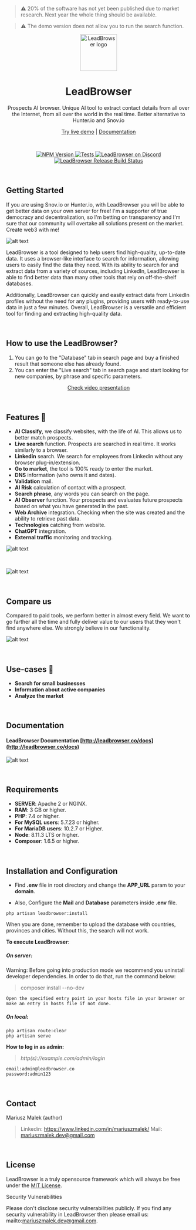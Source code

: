 > :warning: 20% of the software has not yet been published due to market research. Next year the whole thing should be available.

> :warning: The demo version does not allow you to run the search function.


<p align="center">
  <a href="#">
    <img src="https://github.com/LeadBrowser/app/blob/main/images/mini-white.png?raw=true" width="100px" alt="LeadBrowser logo" />
  </a>
</p>

<h1 align="center">LeadBrowser</h1>
<p align="center">Prospects AI browser. Unique AI tool to extract contact details from all over the Internet, from all over the world in the real time. Better alternative to Hunter.io and Snov.io</p>
<p align="center"><a href="http://leadbrowser.co" target="_blank">Try live demo</a> | <a href="https://mariuszmalek.notion.site/313cf5e7333a44df8f934dbf7b3432ca?v=1e910d54ee3c4008892a266328280a92" target="_blank">Documentation</a></p>
<br />

<p align="center">
  <a href="https://www.npmjs.org/package/@leadbrowser/leadbrowser">
    <img src="https://img.shields.io/npm/v/@leadbrowser/leadbrowser/latest.svg" alt="NPM Version" />
  </a>
  <a href="https://github.com/leadbrowser/app/actions/workflows/tests.yml">
    <img src="https://github.com/leadbrowser/app/actions/workflows/tests.yml/badge.svg?branch=main" alt="Tests" />
  </a>
  <a href="https://discord.leadbrowser.io">
    <img src="https://img.shields.io/discord/811989166782021632?label=Discord" alt="LeadBrowser on Discord" />
  </a>
  <a href="https://github.com/leadbrowser/app/actions/workflows/nightly.yml">
    <img src="https://github.com/leadbrowser/app/actions/workflows/nightly.yml/badge.svg" alt="LeadBrowser Release Build Status" />
  </a>
</p>

<br>

## Getting Started

If you are using Snov.io or Hunter.io, with LeadBrowser you will be able to get better data on your own server for free! I'm a supporter of true democracy and decentralization, so I'm betting on transparency and I'm sure that our community will overtake all solutions present on the market. Create web3 with me!

![alt text](https://github.com/LeadBrowser/app/blob/main/images/landing.png?raw=true)

LeadBrowser is a tool designed to help users find high-quality, up-to-date data.
It uses a browser-like interface to search for information, allowing users to easily find the data they need. With its ability to search for and extract data from a variety of sources, including LinkedIn, LeadBrowser is able to find better data than many other tools that rely on off-the-shelf databases. 

Additionally, LeadBrowser can quickly and easily extract data from LinkedIn profiles without the need for any plugins, providing users with ready-to-use data in just a few minutes. Overall, LeadBrowser is a versatile and efficient tool for finding and extracting high-quality data.

<br>

## How to use the LeadBrowser?
1. You can go to the "Database" tab in search page and buy a finished result that someone else has already found.
2. You can enter the "Live search" tab in search page and start looking for new companies, by phrase and specific parameters.

<p align="center"><a href="https://youtu.be/QuLQ615UDo0">Check video presentation</a></p>

<br>

## Features 🚀

* **AI Classify**, we classify websites, with the life of AI. This allows us to better match prospects.
* **Live search** function. Prospects are searched in real time. It works similarly to a browser.
* **Linkedin** search. We search for employees from Linkedin without any browser plug-in/extension.
* **Go to market**, the tool is 100% ready to enter the market.
* **DNS** information (who owns it and dates).
* **Validation** mail.
* **AI Risk** calculation of contact with a prospect.
* **Search phrase**, any words you can search on the page.
* **AI Observer** function. Your prospects and evaluates future prospects based on what you have generated in the past.
* **Web Archive** integration. Checking when the site was created and the ability to retrieve past data.
* **Technologies** catching from website.
* **ChatGPT** integration.
* **External traffic** monitoring and tracking.


![alt text](https://github.com/LeadBrowser/app/blob/main/images/dashboard.png?raw=true)

<br>

![alt text](https://github.com/LeadBrowser/app/blob/main/images/ai.png?raw=true)

<br>

## Compare us

Compared to paid tools, we perform better in almost every field. We want to go farther all the time and fully deliver value to our users that they won't find anywhere else. We strongly believe in our functionality.

![alt text](https://github.com/LeadBrowser/app/blob/main/images/compare-us.png?raw=true)

<br>

## Use-cases 📁

* **Search for small businesses**
* **Information about active companies**
* **Analyze the market**

<br>

## Documentation

#### LeadBrowser Documentation [http://leadbrowser.co/docs](http://leadbrowser.co/docs)

![alt text](https://github.com/LeadBrowser/app/blob/main/images/fnc.png?raw=true)

<br>

## Requirements

-   **SERVER**: Apache 2 or NGINX.
-   **RAM**: 3 GB or higher.
-   **PHP**: 7.4 or higher.
-   **For MySQL users**: 5.7.23 or higher.
-   **For MariaDB users**: 10.2.7 or Higher.
-   **Node**: 8.11.3 LTS or higher.
-   **Composer**: 1.6.5 or higher.

<br>

## Installation and Configuration

-   Find **.env** file in root directory and change the **APP_URL** param to your **domain**.

-   Also, Configure the **Mail** and **Database** parameters inside **.env** file.

```
php artisan leadbrowser:install
```

When you are done, remember to upload the database with countries, provinces and cities. Without this, the search will not work.

**To execute LeadBrowser**:

##### On server:

Warning: Before going into production mode we recommend you uninstall developer dependencies.
In order to do that, run the command below:

> composer install --no-dev

```
Open the specified entry point in your hosts file in your browser or make an entry in hosts file if not done.
```

##### On local:

```
php artisan route:clear
php artisan serve
```


**How to log in as admin:**

> _http(s)://example.com/admin/login_

```
email:admin@leadbrowser.co
password:admin123
```

<br>

## Contact

Mariusz Malek (author)
> Linkedin: https://www.linkedin.com/in/mariuszmalek/
> Mail: mariuszmalek.dev@gmail.com

<br>

## License

LeadBrowser is a truly opensource framework which will always be free under the [MIT License](https://github.com/LeadBrowser/app/blob/master/LICENSE).

Security Vulnerabilities

Please don't disclose security vulnerabilities publicly. If you find any security vulnerability in LeadBrowser then please email us: mailto:mariuszmalek.dev@gmail.com.
